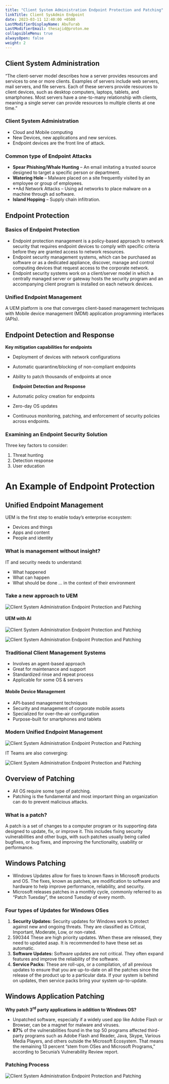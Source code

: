 ```yaml
---
title: "Client System Administration Endpoint Protection and Patching"
linkTitle: Client SysAdmin Endpoint
date: 2023-03-11 12:40:00 +0500
LastModifierDisplayName: AbuTurab
LastModifierEmail: thesajid@proton.me
collapsibleMenu: true
alwaysOpen: false
weight: 2
---
```


## **Client System Administration**

“The client-server model describes how a server provides resources and services to one or more clients. Examples of servers include web servers, mail servers, and file servers. Each of these servers provide resources to client devices, such as desktop computers, laptops, tablets, and smartphones. Most servers have a one-to-many relationship with clients, meaning a single server can provide resources to multiple clients at one time.”

### Client System Administration

- Cloud and Mobile computing
- New Devices, new applications and new services.
- Endpoint devices are the front line of attack.

### Common type of Endpoint Attacks

- **Spear Phishing/Whale Hunting** – An email imitating a trusted source designed to target a specific person or department.
- **Watering Hole** – Malware placed on a site frequently visited by an employee or group of employees.
- **Ad Network Attacks – Using ad networks to place malware on a machine through ad software.
- **Island Hopping** – Supply chain infiltration.

## **Endpoint Protection**

### Basics of Endpoint Protection

- Endpoint protection management is a policy-based approach to network security that requires endpoint devices to comply with specific criteria before they are granted access to network resources.
- Endpoint security management systems, which can be purchased as software or as a dedicated appliance, discover, manage and control computing devices that request access to the corporate network.
- Endpoint security systems work on a client/server model in which a centrally managed server or gateway hosts the security program and an accompanying client program is installed on each network devices.

### Unified Endpoint Management
  
  A UEM platform is one that converges client-based management techniques with Mobile device management (MDM) application programming interfaces (APIs).

## **Endpoint Detection and Response**
  
  **Key mitigation capabilities for endpoints**
- Deployment of devices with network configurations
- Automatic quarantine/blocking of non-compliant endpoints
- Ability to patch thousands of endpoints at once
  
  **Endpoint Detection and Response**
- Automatic policy creation for endpoints
- Zero-day OS updates
- Continuous monitoring, patching, and enforcement of security policies across endpoints.

### Examining an Endpoint Security Solution
  
  Three key factors to consider:
  1. Threat hunting
  2. Detection response
  3. User education

# **An Example of Endpoint Protection**

## **Unified Endpoint Management**
  
  UEM is the first step to enable today’s enterprise ecosystem:
- Devices and things
- Apps and content
- People and identity

### What is management without insight?
  
  IT and security needs to understand:
- What happened
- What can happen
- What should be done
  … in the context of their environment

### **Take a new approach to UEM**
  
  ![Client System Administration Endpoint Protection and Patching](/notes/ibm-cybersecurity-analyst/Client%20System%20Administration%20Endpoint%20Protection%20and%20Patching.webp)

#### UEM with AI
  
  ![Client System Administration Endpoint Protection and Patching](/notes/ibm-cybersecurity-analyst/Client%20System%20Administration%20Endpoint%20Protection%20and%20Patching-1.webp)
  
  ![Client System Administration Endpoint Protection and Patching](/notes/ibm-cybersecurity-analyst/Client%20System%20Administration%20Endpoint%20Protection%20and%20Patching-2.webp)

### **Traditional Client Management Systems**

- Involves an agent-based approach
- Great for maintenance and support
- Standardized rinse and repeat process
- Applicable for some OS & servers

#### Mobile Device Management

- API-based management techniques
- Security and management of corporate mobile assets
- Specialized for over-the-air configuration
- Purpose-built for smartphones and tablets

### Modern Unified Endpoint Management
  
  ![Client System Administration Endpoint Protection and Patching](/notes/ibm-cybersecurity-analyst/Client%20System%20Administration%20Endpoint%20Protection%20and%20Patching-3.webp)
  
  IT Teams are also converging:
  
  ![Client System Administration Endpoint Protection and Patching](/notes/ibm-cybersecurity-analyst/Client%20System%20Administration%20Endpoint%20Protection%20and%20Patching-4.webp)

## **Overview of Patching**

- All OS require some type of patching.
- Patching is the fundamental and most important thing an organization can do to prevent malicious attacks.

### What is a patch?
  
  A patch is a set of changes to a computer program or its supporting data designed to update, fix, or improve it. This includes fixing security vulnerabilities and other bugs, with such patches usually being called bugfixes, or bug fixes, and improving the functionality, usability or performance.

## **Windows Patching**

- Windows Updates allow for fixes to known flaws in Microsoft products and OS. The fixes, known as patches, are modification to software and hardware to help improve performance, reliability, and security.
- Microsoft releases patches in a monthly cycle, commonly referred to as “Patch Tuesday”, the second Tuesday of every month.

### Four types of Updates for Windows OSes
  
  1. **Security Updates:** Security updates for Windows work to protect against new and ongoing threats. They are classified as Critical, Important, Moderate, Low, or non-rated.
  2. 590344 These are high priority updates. When these are released, they need to updated asap. It is recommended to have these set as automatic.
  3. **Software Updates:** Software updates are not critical. They often expand features and improve the reliability of the software.
  4. **Service Packs:** These are roll-ups, or a compilation, of all previous updates to ensure that you are up-to-date on all the patches since the release of the product up to a particular data. If your system is behind on updates, then service packs bring your system up-to-update.

## **Windows Application Patching**
  
  **Why patch 3<sup>rd</sup> party applications in addition to Windows OS?**
- Unpatched software, especially if a widely used app like Adobe Flash or Browser, can be a magnet for malware and viruses.
- **87%** of the vulnerabilities found in the top 50 programs affected third-party programs such as Adobe Flash and Reader, Java, Skype, Various Media Players, and others outside the Microsoft Ecosystem. That means the remaining 13 percent “stem from OSes and Microsoft Programs,” according to Secunia’s Vulnerability Review report.

### Patching Process
  
  ![Client System Administration Endpoint Protection and Patching](/notes/ibm-cybersecurity-analyst/Client%20System%20Administration%20Endpoint%20Protection%20and%20Patching-5.webp)
